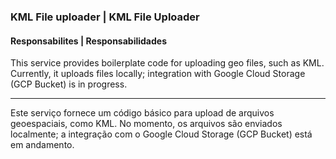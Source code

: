 ### KML File uploader | KML File Uploader

#### **Responsabilites** | **Responsabilidades**

This service provides boilerplate code for uploading geo files, such as KML. Currently, it uploads files locally; integration with Google Cloud Storage (GCP Bucket) is in progress.

<hr>

Este serviço fornece um código básico para upload de arquivos geoespaciais, como KML. No momento, os arquivos são enviados localmente; a integração com o Google Cloud Storage (GCP Bucket) está em andamento.
